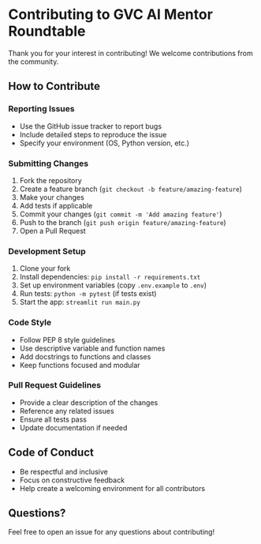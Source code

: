 # Contributing to GVC AI Mentor Roundtable

Thank you for your interest in contributing! We welcome contributions from the community.

## How to Contribute

### Reporting Issues
- Use the GitHub issue tracker to report bugs
- Include detailed steps to reproduce the issue
- Specify your environment (OS, Python version, etc.)

### Submitting Changes
1. Fork the repository
2. Create a feature branch (`git checkout -b feature/amazing-feature`)
3. Make your changes
4. Add tests if applicable
5. Commit your changes (`git commit -m 'Add amazing feature'`)
6. Push to the branch (`git push origin feature/amazing-feature`)
7. Open a Pull Request

### Development Setup
1. Clone your fork
2. Install dependencies: `pip install -r requirements.txt`
3. Set up environment variables (copy `.env.example` to `.env`)
4. Run tests: `python -m pytest` (if tests exist)
5. Start the app: `streamlit run main.py`

### Code Style
- Follow PEP 8 style guidelines
- Use descriptive variable and function names
- Add docstrings to functions and classes
- Keep functions focused and modular

### Pull Request Guidelines
- Provide a clear description of the changes
- Reference any related issues
- Ensure all tests pass
- Update documentation if needed

## Code of Conduct
- Be respectful and inclusive
- Focus on constructive feedback
- Help create a welcoming environment for all contributors

## Questions?
Feel free to open an issue for any questions about contributing!
